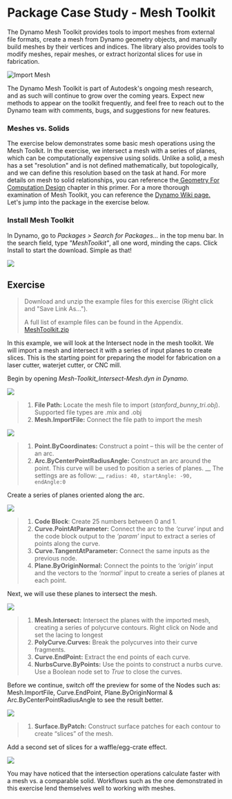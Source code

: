 # Package Case Study - Mesh Toolkit

The Dynamo Mesh Toolkit provides tools to import meshes from external file formats, create a mesh from Dynamo geometry objects, and manually build meshes by their vertices and indices. The library also provides tools to modify meshes, repair meshes, or extract horizontal slices for use in fabrication.

![Import Mesh](../../.gitbook/assets/mtIntro.jpg)

The Dynamo Mesh Toolkit is part of Autodesk's ongoing mesh research, and as such will continue to grow over the coming years. Expect new methods to appear on the toolkit frequently, and feel free to reach out to the Dynamo team with comments, bugs, and suggestions for new features.

### Meshes vs. Solids&#x20;

The exercise below demonstrates some basic mesh operations using the Mesh Toolkit. In the exercise, we intersect a mesh with a series of planes, which can be computationally expensive using solids. Unlike a solid, a mesh has a set "resolution" and is not defined mathematically, but topologically, and we can define this resolution based on the task at hand. For more details on mesh to solid relationships, you can reference the[ Geometry For Computation Design](../../a-closer-look-at-dynamo-essential-nodes-and-concepts/5\_geometry-for-computational-design/) chapter in this primer. For a more thorough examination of Mesh Toolkit, you can reference the [Dynamo Wiki page.](https://github.com/DynamoDS/Dynamo/wiki/Dynamo-Mesh-Toolkit) Let's jump into the package in the exercise below.

### Install Mesh Toolkit

In Dynamo, go to _Packages > Search for Packages..._ in the top menu bar. In the search field, type _"MeshToolkit"_, all one word, minding the caps. Click Install to start the download. Simple as that!

&#x20;

![](<../../.gitbook/assets/meshToolkit case study - install package.jpg>)

## Exercise

> Download and unzip the example files for this exercise (Right click and "Save Link As...").&#x20;
>
> A full list of example files can be found in the Appendix. [MeshToolkit.zip](https://github.com/h-iL/ForkedDynamoPrimerReorganized/blob/main/11\_Packages/datasets/11-2/MeshToolkit.zip)

In this example, we will look at the Intersect node in the mesh toolkit. We will import a mesh and intersect it with a series of input planes to create slices. This is the starting point for preparing the model for fabrication on a laser cutter, waterjet cutter, or CNC mill.

Begin by opening _Mesh-Toolkit\_Intersect-Mesh.dyn in Dynamo._

![](<../../.gitbook/assets/meshToolkit case study - exercise 01.jpg>)

> 1. **File Path:** Locate the mesh file to import (_stanford\_bunny\_tri.obj_). Supported file types are .mix and .obj
> 2. **Mesh.ImportFile:** Connect the file path to import the mesh

![](<../../.gitbook/assets/meshToolkit case study - exercise 02.jpg>)

> 1. **Point.ByCoordinates:** Construct a point – this will be the center of an arc.
> 2. **Arc.ByCenterPointRadiusAngle:** Construct an arc around the point. This curve will be used to position a series of planes. __ The settings are as follow: __ `radius: 40, startAngle: -90, endAngle:0`

Create a series of planes oriented along the arc.

![](<../../.gitbook/assets/meshToolkit case study - exercise 03.jpg>)

> 1. **Code Block**: Create 25 numbers between 0 and 1.
> 2. **Curve.PointAtParameter:** Connect the arc to the _‘curve’_ input and the code block output to the _‘param’_ input to extract a series of points along the curve.
> 3. **Curve.TangentAtParameter:** Connect the same inputs as the previous node.
> 4. **Plane.ByOriginNormal:** Connect the points to the _‘origin’_ input and the vectors to the _‘normal’_ input to create a series of planes at each point.

&#x20;Next, we will use these planes to intersect the mesh.

![](<../../.gitbook/assets/meshToolkit case study - exercise 04.jpg>)

> 1. **Mesh.Intersect:** Intersect the planes with the imported mesh, creating a series of polycurve contours. Right click on Node and set the lacing to longest
> 2. **PolyCurve.Curves:** Break the polycurves into their curve fragments.
> 3. **Curve.EndPoint:** Extract the end points of each curve.
> 4. **NurbsCurve.ByPoints:** Use the points to construct a nurbs curve. Use a Boolean node set to _True_ to close the curves.

Before we continue, switch off the preview for some of the Nodes such as: Mesh.ImportFile, Curve.EndPoint, Plane.ByOriginNormal &  Arc.ByCenterPointRadiusAngle to see the result better.

![](<../../.gitbook/assets/meshToolkit case study - exercise 05.jpg>)

> 1. **Surface.ByPatch:** Construct surface patches for each contour to create “slices” of the mesh.

Add a second set of slices for a waffle/egg-crate effect.&#x20;

![](<../../.gitbook/assets/meshToolkit case study - exercise 06.jpg>)

You may have noticed that the intersection operations calculate faster with a mesh vs. a comparable solid. Workflows such as the one demonstrated in this exercise lend themselves well to working with meshes.
